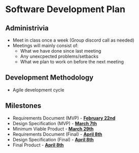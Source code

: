 # Software Development Plan

## Administrivia
* Meet in class once a week (Group discord call as needed)
* Meetings will mainly consist of:
  * What we have done since last meeting
  * Any unexcpected problems/setbacks
  * What we plan to work on before the next meeting

## Development Methodology
* Agile development cycle

## Milestones
* Requirements Document (MVP) - <ins>**February 22nd**<ins>
* Design Specification (MVP) - <ins>**March 7th**<ins>
* Minimum Viable Product - <ins>**March 29th**<ins>
* Requirements Document (Final) - <ins>**April 8th**<ins>
* Design Specification (Final) - <ins>**April 8th**<ins>
* Final Product - <ins>**April 8th**<ins>